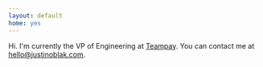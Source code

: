 ```yaml
---
layout: default
home: yes
---
```


<p>
    Hi. I'm currently the VP of Engineering at <a href="https://teampay.co">Teampay</a>. 
    You can contact me at <a href="mailto:hello@justinoblak.com">hello@justinoblak.com</a>.
</p>